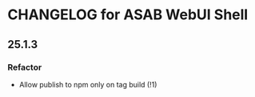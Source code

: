 # CHANGELOG for ASAB WebUI Shell

## 25.1.3

### Refactor

- Allow publish to npm only on tag build (!1)
